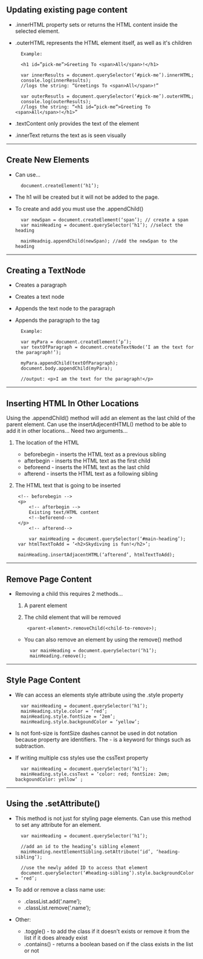 
## Updating existing page content

* .innerHTML property sets or returns the HTML content inside the selected element.
* .outerHTML represents the HTML element itself, as well as it's children

        Example: 

        <h1 id=”pick-me”>Greeting To <span>All</span>!</h1>

        var innerResults = document.querySelector(‘#pick-me’).innerHTML;
        console.log(innerResults);
        //logs the string: “Greetings To <span>All</span>!”

        var outerResutls = document.querySelector(‘#pick-me’).outerHTML;
        console.log(outerResults);
        //logs the string: “<h1 id=”pick-me”>Greeting To <span>All</span>!</h1>”


* .textContent only provides the text of the element
* .innerText returns the text as is seen visually

---

## Create New Elements

* Can use…
	
		document.createElement(‘h1’);

* The h1 will be created but it will not be added to the page.
* To create and add you must use the .appendChild()

		var newSpan = document.createElement(‘span’); // create a span
		var mainHeading = document.querySelector(‘h1’); //select the heading

		mainHeadnig.appendChild(newSpan); //add the newSpan to the heading
	
--- 

## Creating a TextNode

* Creates a paragraph
* Creates a text node
* Appends the text node to the paragraph
* Appends the paragraph to the tag

        Example:

        var myPara = document.createElement(‘p’);
        var textOfParagraph = document.createTextNode(‘I am the text for the paragraph!’);

        myPara.appendChild(textOfParagraph);
        document.body.appendChild(myPara);

        //output: <p>I am the text for the paragraph!</p>

---

## Inserting HTML In Other Locations

Using the .appendChild() method will add an element as the last child of the parent element. 
Can use the insertAdjecentHTML() method to be able to add it in other locations…
Need two arguments…
1. The location of the HTML
    * beforebegin - inserts the HTML text as a previous sibling
    * afterbegin - inserts the HTML text as the first child
    * beforeend - inserts the HTML text as the last child
    * afterend - inserts the HTML text as a following sibling
2. The HTML text that is going to be inserted


        <!-- beforebegin -->
        <p>
            <!-- afterbegin -->
            Existing text/HTML content
            <!--beforeend-->
        </p>
            <!-- afterend-->

            var mainHeading = document.querySelector(‘#main-heading’);
        var htmlTextToAdd = ‘<h2>Skydiving is fun!</h2>’;

        mainHeading.insertAdjacentHTML(‘afterend’, htmlTextToAdd);

---

## Remove Page Content
	
* Removing a child this requires 2 methods...
    1. A parent element
    2. The child element that will be removed

	        <parent-element>.removeChild(<child-to-remove>);

	* You can also remove an element by using the remove() method

            var mainHeading = document.querySelector(‘h1’);
            mainHeading.remove();

--- 

## Style Page Content
	
* We can access an elements style attribute using the .style property
	
        var mainHeading = document.querySelector(‘h1’);
        mainHeading.style.color = ‘red’;
        mainHeading.style.fontSize = ‘2em’; 
        mainHeading.style.backgoundColor = ‘yellow’; 

* Is not font-size is fontSize dashes cannot be used in dot notation because property are identifiers. The - is a keyword for things such as subtraction.

* If writing multiple css styles use the cssText property
	
        var mainHeading = document.querySelector(‘h1’);
        mainHeading.style.cssText = ‘color: red; fontSize: 2em; backgoundColor: yellow’ ;

---

## Using the .setAttribute() 

* This method is not just for styling page elements. Can use this method to set any attribute for an element.

        var mainHeading = document.querySelector(‘h1’);

        //add an id to the heading’s sibling element
        mainHeading.nextElementSibling.setAttribute(‘id’, ‘heading-sibling’);

        //use the newly added ID to access that element
        document.querySelector(‘#heading-sibling’).style.backgroundColor = ‘red’;


* To add or remove a class name use:
    * .classList.add(‘.name’);
    * .classList.remove(‘.name’);
* Other:
    * .toggle() - to add the class if it doesn't exists or remove it from the list if it does already exist
    * .contains() - returns a boolean based on if the class exists in the list or not
